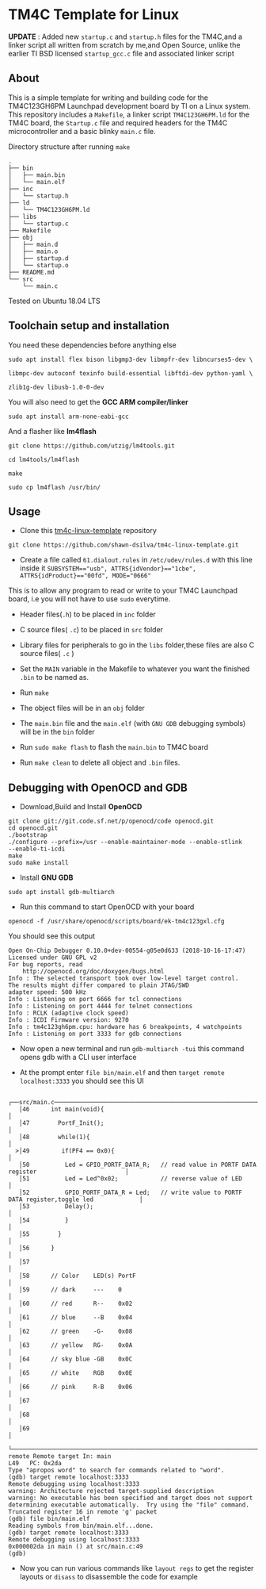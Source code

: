﻿# TM4C Template for Linux
**UPDATE** : Added new `startup.c` and `startup.h` files for the TM4C,and a linker script all written from scratch by me,and Open Source,
unlike the earlier TI BSD licensed `startup_gcc.c` file and associated linker script

## About
This is a simple template for writing and building code for the TM4C123GH6PM Launchpad development board by TI on a Linux system. This repository includes a `Makefile`, a linker script `TM4C123GH6PM.ld` for the TM4C board, the `Startup.c` file and required headers for the TM4C microcontroller and a basic blinky `main.c` file.

Directory structure after running `make`
```
.
├── bin
│   ├── main.bin
│   └── main.elf
├── inc
│   └── startup.h
├── ld
│   └── TM4C123GH6PM.ld
├── libs
│   └── startup.c
├── Makefile
├── obj
│   ├── main.d
│   ├── main.o
│   ├── startup.d
│   └── startup.o
├── README.md
└── src
    └── main.c
```
Tested on Ubuntu 18.04 LTS

## Toolchain setup and installation
You need these dependencies before anything else


```
sudo apt install flex bison libgmp3-dev libmpfr-dev libncurses5-dev \

libmpc-dev autoconf texinfo build-essential libftdi-dev python-yaml \

zlib1g-dev libusb-1.0-0-dev
```

You will also need to get the **GCC ARM compiler/linker**

```sudo apt install arm-none-eabi-gcc```

And a flasher like **lm4flash**


```
git clone https://github.com/utzig/lm4tools.git

cd lm4tools/lm4flash

make

sudo cp lm4flash /usr/bin/
```

## Usage
- Clone this [tm4c-linux-template](https://github.com/shawn-dsilva/tm4c-linux-template) repository

```git clone https://github.com/shawn-dsilva/tm4c-linux-template.git```

- Create a file called `61.dialout.rules` in `/etc/udev/rules.d` with this line inside it `SUBSYSTEM=="usb", ATTRS{idVendor}=="1cbe", ATTRS{idProduct}=="00fd", MODE="0666"`

This is to allow any program to read or write to your TM4C Launchpad board, i.e you will not have to use `sudo` everytime.

- Header files(`.h`) to be placed in `inc` folder
- C source files( `.c`) to be placed in `src` folder
- Library files for peripherals to go in the `libs` folder,these files are also C source files( `.c` )

- Set the `MAIN` variable in the Makefile to whatever you want the
finished `.bin` to be named as.

- Run `make`

- The object files will be in an `obj` folder

- The `main.bin` file and the `main.elf` (with `GNU GDB` debugging symbols) will be in the `bin` folder

- Run `sudo make flash` to flash the `main.bin` to TM4C board

- Run `make clean` to delete all object and `.bin` files.

## Debugging with OpenOCD and GDB
- Download,Build and Install **OpenOCD**
```
git clone git://git.code.sf.net/p/openocd/code openocd.git
cd openocd.git
./bootstrap
./configure --prefix=/usr --enable-maintainer-mode --enable-stlink
--enable-ti-icdi
make
sudo make install
 ```

- Install **GNU GDB**

```sudo apt install gdb-multiarch```

- Run this command to start OpenOCD with your board
```
openocd -f /usr/share/openocd/scripts/board/ek-tm4c123gxl.cfg
```

You should see this output
```
Open On-Chip Debugger 0.10.0+dev-00554-g05e0d633 (2018-10-16-17:47)
Licensed under GNU GPL v2
For bug reports, read
	http://openocd.org/doc/doxygen/bugs.html
Info : The selected transport took over low-level target control.
The results might differ compared to plain JTAG/SWD
adapter speed: 500 kHz
Info : Listening on port 6666 for tcl connections
Info : Listening on port 4444 for telnet connections
Info : RCLK (adaptive clock speed)
Info : ICDI Firmware version: 9270
Info : tm4c123gh6pm.cpu: hardware has 6 breakpoints, 4 watchpoints
Info : Listening on port 3333 for gdb connections
```

- Now open a new terminal and run ```gdb-multiarch -tui``` this command opens gdb with a CLI user interface

- At the prompt enter  `file bin/main.elf`
and then `target remote localhost:3333`
you should see this UI

```
 ┌──src/main.c────────────────────────────────────────────────────────────────────────────────────────┐
   │46      int main(void){                                                                             │
   │47        PortF_Init();                                                                             │
   │48        while(1){                                                                                 │
  >│49         if(PF4 == 0x0){                                                                          │
   │50          Led = GPIO_PORTF_DATA_R;   // read value in PORTF DATA register                         │
   │51          Led = Led^0x02;            // reverse value of LED                                      │
   │52          GPIO_PORTF_DATA_R = Led;   // write value to PORTF DATA register,toggle led             │
   │53          Delay();                                                                                │
   │54          }                                                                                       │
   │55        }                                                                                         │
   │56      }                                                                                           │
   │57                                                                                                  │
   │58      // Color    LED(s) PortF                                                                    │
   │59      // dark     ---    0                                                                        │
   │60      // red      R--    0x02                                                                     │
   │61      // blue     --B    0x04                                                                     │
   │62      // green    -G-    0x08                                                                     │
   │63      // yellow   RG-    0x0A                                                                     │
   │64      // sky blue -GB    0x0C                                                                     │
   │65      // white    RGB    0x0E                                                                     │
   │66      // pink     R-B    0x06                                                                     │
   │67                                                                                                  │
   │68                                                                                                  │
   │69                                                                                                  │
   └────────────────────────────────────────────────────────────────────────────────────────────────────┘
remote Remote target In: main                                                            L49   PC: 0x2da
Type "apropos word" to search for commands related to "word".
(gdb) target remote localhost:3333
Remote debugging using localhost:3333
warning: Architecture rejected target-supplied description
warning: No executable has been specified and target does not support
determining executable automatically.  Try using the "file" command.
Truncated register 16 in remote 'g' packet
(gdb) file bin/main.elf
Reading symbols from bin/main.elf...done.
(gdb) target remote localhost:3333
Remote debugging using localhost:3333
0x000002da in main () at src/main.c:49
(gdb)
```

- Now you can run various commands like `layout regs` to get the register layouts or `disass` to disassemble the code for example
